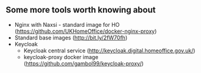 ## Some more tools worth knowing about

- Nginx with Naxsi - standard image for HO (https://github.com/UKHomeOffice/docker-nginx-proxy)
- Standard base images (http://bit.ly/2fW70fh)
- Keycloak
  - Keycloak central service (http://keycloak.digital.homeoffice.gov.uk/)
  - keycloak-proxy docker image (https://github.com/gambol99/keycloak-proxy/)